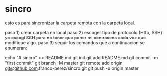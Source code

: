 # sincro

esto es para sincronizar la carpeta remota con la carpeta local.

paso 1) crear carpeta en local
paso 2) escoger tipo de protocolo (Http, SSH) yo escogi SSH para no tener que poner mi contrasena cada vez que modifique algo.
paso 3) seguir los comandos que a continuacion se enumeran:

echo "# sincro" >> README.md
git init
git add README.md
git commit -m "first commit"
git branch -M master
git remote add origin git@github.com:franco-perez/sincro.git
git push -u origin master